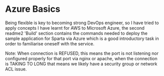 # Azure Basics

Being flexible is key to becoming strong DevOps engineer, so I have tried to apply concepts I have learnt for AWS
to Microsoft Azure, the second readme2 'Build' section contains the commands needed to deploy the sample application for Sparta via Azure which is a good introductory task in order to familiarise oneself with the service.

Note: When connection is REFUSED, this means the port is not listening nor configured properly for that port via nginx or apache, when the connection is TAKING TO LONG that means we likely have a security group or network ACL issue.
